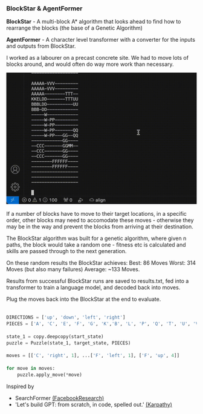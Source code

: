 ### BlockStar & AgentFormer


**BlockStar** - A multi-block A* algorithm that looks ahead to find how to rearrange the blocks (the base of a Genetic Algorithm)

**AgentFormer** - A character level transformer with a converter for the inputs and outputs from BlockStar. 


I worked as a labourer on a precast concrete site. We had to move lots of blocks around, and would often do way more work than necessary. 

![in action](https://raw.githubusercontent.com/rayking99/BlockStar/main/GA.gif)

If a number of blocks have to move to their target locations, in a specific order, other blocks may need to accomodate these moves - otherwise they may be in the way and prevent the blocks from arriving at their destination. 

The BlockStar algorithm was built for a genetic algorithm, where given n paths, the block would take a random one - fitness etc is calculated and skills are passed through to the next generation.

On these random results the BlockStar achieves: 
Best: 86 Moves
Worst: 314 Moves (but also many failures)
Average: ~133 Moves. 

Results from successful BlockStar runs are saved to results.txt, fed into a transformer to train a language model, and decoded back into moves. 

Plug the moves back into the BlockStar at the end to evaluate. 

```python

DIRECTIONS = ['up', 'down', 'left', 'right']
PIECES = ['A', 'C', 'E', 'F', 'G', 'K','B', 'L', 'P', 'Q', 'T', 'U', 'V','M','D','W']

state_1 = copy.deepcopy(start_state)
puzzle = Puzzle(state_1, target_state, PIECES)

moves = [['C', 'right', 1], ...['F', 'left', 1], ['F', 'up', 4]]

for move in moves:
    puzzle.apply_move(*move)
```

Inspired by 
- SearchFormer [(FacebookResearch) ](https://github.com/facebookresearch/searchformer)
- 'Let's build GPT: from scratch, in code, spelled out.' [(Karpathy)](https://www.youtube.com/watch?v=kCc8FmEb1nY&t=88s)
